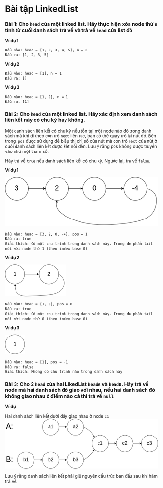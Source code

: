 # Bài tập LinkedList

### Bài 1: Cho `head` của một linked list. Hãy thực hiện xóa node thứ `n` tính từ cuối danh sách trở về và trả về `head` của list đó

**Ví dụ 1**

    Đầu vào: head = [1, 2, 3, 4, 5], n = 2
    Đầu ra: [1, 2, 3, 5]

**Ví dụ 2**

    Đầu vào: head = [1], n = 1
    Đầu ra: []

**Ví dụ 3**

    Đầu vào: head = [1, 2], n = 1
    Đầu ra: [1]

### Bài 2: Cho `head` của một linked list. Hãy xác định xem danh sách liên kết này có chu kỳ hay không.

Một danh sách liên kết có chu kỳ nếu tồn tại một node nào đó trong danh sách mà khi đi theo con trỏ `next` liên tục, bạn có thể quay trở lại nút đó. Bên trong, `pos` được sử dụng để biểu thị chỉ số của nút mà con trỏ `next` của nút ở cuối danh sách liên kết được kết nối đến. Lưu ý rằng pos không được truyền vào như một tham số.

Hãy trả về `true` nếu danh sách liên kết có chu kỳ. Ngược lại, trả về `false`.

**Ví dụ 1**

<img src="../../assets/images/LinkedListBai1Exp1.png" alt="">

    Đầu vào: head = [3, 2, 0, -4], pos = 1
    Đầu ra: true
    Giải thích: Có một chu trình trong danh sách này. Trong đó phần tail nối với node thứ 1 (theo index base 0)

**Ví dụ 2**

<img src="../../assets/images/LinkedListBai1Exp2.png" alt="">

    Đầu vào: head = [1, 2], pos = 0
    Đầu ra: true
    Giải thích: Có một chu trình trong danh sách này. Trong đó phần tail nối với node thứ 0 (theo index base 0)

**Ví dụ 3**

<img src="../../assets/images/LinkedListBai1Exp3.png" alt="">
    
    Đầu vào: head = [1], pos = -1
    Đầu ra: false
    Giải thích: Không có chu trình nào trong danh sách này

### Bài 3: Cho 2 `head` của hai LikedList `headA` và `headB`. Hãy trả về node mà hai danh sách đó giao với nhau, nếu hai danh sách đó không giao nhau ở điểm nào cả thì trả về `null`

**Ví dụ**

Hai danh sách liên kết dưới đây giao nhau ở node `c1`
<img src="../../assets/images/LinkedListBai2Exp.png">

Lưu ý rằng danh sách liên kết phải giữ nguyên cấu trúc ban đầu sau khi hàm trả về.